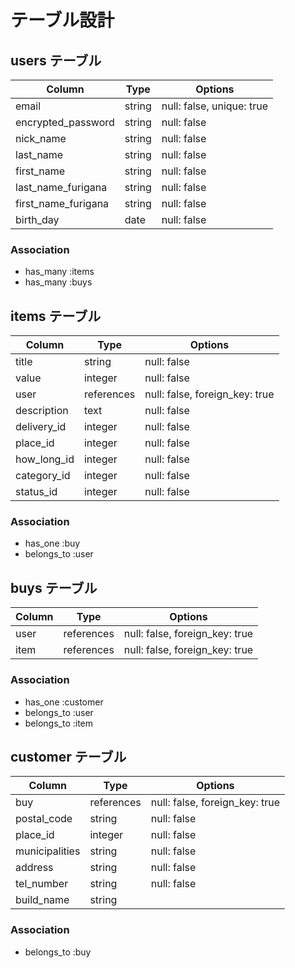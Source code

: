 # テーブル設計


## users テーブル

| Column              | Type    | Options                   |
| ------------------- | ------- | ------------------------- |
| email               | string  | null: false, unique: true |
| encrypted_password  | string  | null: false               |
| nick_name           | string  | null: false               |
| last_name           | string  | null: false               |
| first_name          | string  | null: false               |
| last_name_furigana  | string  | null: false               |
| first_name_furigana | string  | null: false               |
| birth_day           | date    | null: false               |

### Association

- has_many :items
- has_many :buys


## items テーブル

| Column      | Type       | Options                        |
| ----------- | ---------- | ------------------------------ |
| title       | string     | null: false                    |
| value       | integer    | null: false                    |
| user        | references | null: false, foreign_key: true |
| description | text       | null: false                    |
| delivery_id | integer    | null: false                    |
| place_id    | integer    | null: false                    |
| how_long_id | integer    | null: false                    |
| category_id | integer    | null: false                    |
| status_id   | integer    | null: false                    |
### Association

- has_one :buy
- belongs_to :user



## buys テーブル

| Column         | Type       | Options                        |
| -------------- | ---------- | ------------------------------ |
| user           | references | null: false, foreign_key: true |
| item           | references | null: false, foreign_key: true |





### Association

- has_one :customer
- belongs_to :user
- belongs_to :item

##  customer テーブル

| Column            | Type       | Options                        |
| ----------------- | ---------- | ------------------------------ |
| buy               | references | null: false, foreign_key: true |
| postal_code       | string     | null: false                    |
| place_id          | integer    | null: false                    |
| municipalities    | string     | null: false                    |
| address           | string     | null: false                    |
| tel_number        | string     | null: false                    |
| build_name        | string     |                                |

### Association

- belongs_to :buy